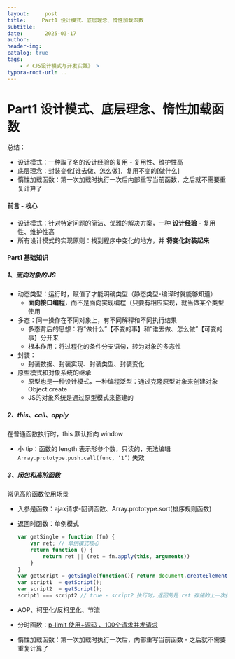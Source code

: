 ```yaml
---
layout:     post
title:     Part1 设计模式、底层理念、惰性加载函数
subtitle:  
date:       2025-03-17
author:     
header-img: 
catalog: true
tags:
    - < 《JS设计模式与开发实践》 >
typora-root-url: ..
---
```




# Part1 设计模式、底层理念、惰性加载函数

总结：

- 设计模式：一种取了名的设计经验的复用 - 复用性、维护性高
- 底层理念：封装变化[谁去做、怎么做]，复用不变的[做什么]
- 惰性加载函数：第一次加载时执行一次后内部重写当前函数，之后就不需要重复计算了



#### 前言 - 核心

- 设计模式：针对特定问题的简洁、优雅的解决方案，一种 **设计经验** - 复用性、维护性高
- 所有设计模式的实现原则：找到程序中变化的地方，并 **将变化封装起来**

#### Part1 基础知识

##### 1、面向对象的 JS

- 动态类型：运行时，赋值了才能明确类型（静态类型-编译时就能够知道）
    - **面向接口编程**，而不是面向实现编程（只要有相应实现，就当做某个类型使用
- 多态：同一操作在不同对象上，有不同解释和不同执行结果
    - 多态背后的思想：将“做什么”【不变的事】和“谁去做、怎么做”【可变的事】分开来
    - 根本作用：将过程化的条件分支语句，转为对象的多态性
- 封装：
    - 封装数据、封装实现、封装类型、封装变化
- 原型模式和对象系统的继承
    - 原型也是一种设计模式，一种编程泛型：通过克隆原型对象来创建对象 Object.create
    - JS的对象系统是通过原型模式来搭建的

##### 2、this、call、apply

在普通函数执行时，this 默认指向 window

- 小 tip：函数的 length 表示形参个数，只读的，无法编辑 `Array.prototype.push.call(func, ‘1’)` 失效

##### 3、闭包和高阶函数

常见高阶函数使用场景

- 入参是函数：ajax请求-回调函数、Array.prototype.sort(排序规则函数)

- 返回时函数：单例模式

    ```js
    var getSingle = function (fn) {
        var ret; // 单例模式核心
        return function () {
            return ret || (ret = fn.apply(this, arguments))
        }
    }
    var getScript = getSingle(function(){ return document.createElement('script') })
    var script1  = getScript();
    var script2  = getScript();
    script1 === script2 // true - script2 执行时，返回的是 ret 存储的上一次执行的值
    ```

- AOP、柯里化/反柯里化、节流

- 分时函数：[p-limit 使用+源码 、100个请求并发请求](../算法、刷题/2025-03-07-p-limit%20使用+源码%20、100个请求并发请求.md)

- 惰性加载函数：第一次加载时执行一次后，内部重写当前函数 - 之后就不需要重复计算了



